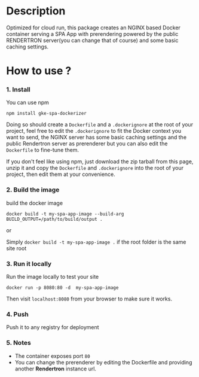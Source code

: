 # Description
  Optimized for cloud run, this package creates an NGINX based Docker container serving a SPA App with prerendering powered by the public RENDERTRON server(you can change that of course) and some basic caching settings.
    
    
# How to use ?

### 1. Install
You can use npm  
  
``` npm install gke-spa-dockerizer ```  
  
Doing so should create a `Dockerfile` and a `.dockerignore` at the root of your project, feel free to edit the ```.dockerignore``` to fit the Docker context you want to send, the NGINX server has some basic caching settings and the public Rendertron server as prerenderer but you can also edit the ```Dockerfile``` to fine-tune them.
  
If you don't feel like using npm, just download the zip tarball from this page, unzip it and copy the ```Dockerfile``` and ```.dockerignore``` into the root of your project, then edit them at your convenience.  
  
### 2. Build the image
build the docker image  
  
``` docker build -t my-spa-app-image --build-arg BUILD_OUTPUT=/path/to/build/output . ```  

or  

Simply ``` docker build -t my-spa-app-image . ``` if the root folder is the same site root 
  
### 3. Run it locally  
Run the image locally to test your site  
  
``` docker run -p 8080:80 -d  my-spa-app-image ```  
  
Then visit ``` localhost:8080 ``` from your browser to make sure it works.  

### 4. Push  
Push it to any registry for deployment  
  
### 5. Notes
  
* The container exposes port ``` 80 ```  
* You can change the prerenderer by editing the Dockerfile and providing another **Rendertron** instance url.
